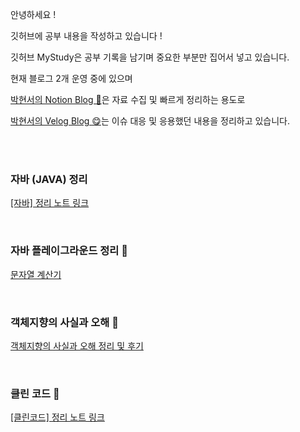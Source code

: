 안녕하세요 !

깃허브에 공부 내용을 작성하고 있습니다 !

깃허브 MyStudy은 공부 기록을 남기며 중요한 부분만 집어서 넣고 있습니다.

현재 블로그 2개 운영 중에 있으며

[박현서의 Notion Blog 🎉](https://www.notion.so/sooregi/1a99a8f95d4e46e38c621b5f81a8c637)은 자료 수집 및 빠르게 정리하는 용도로

[박현서의 Velog Blog 😋](https://velog.io/@hyena0608)는 이슈 대응 및 응용했던 내용을 정리하고 있습니다.

<br><br>


 ### 자바 (JAVA) 정리 
 [[자바] 정리 노트 링크](./자바/ReadMe.md)

<br>

### 자바 플레이그라운드 정리 🚀
[문자열 계산기](https://github.com/hyena0608/MyStudy/blob/master/%5BNextStep%5D_TDD_CleanCode/%5B%EC%9E%90%EB%B0%94%ED%94%8C%EB%A0%88%EC%9D%B4%EA%B7%B8%EB%9D%BC%EC%9A%B4%EB%93%9C%5D_1%EC%A3%BC%EC%B0%A8/%5B%EC%9E%90%EB%B0%94%ED%94%8C%EB%A0%88%EC%9D%B4%EA%B7%B8%EB%9D%BC%EC%9A%B4%EB%93%9C%5D_1%EC%A3%BC%EC%B0%A8_%20%EB%AC%B8%EC%9E%90%EC%97%B4_%EA%B3%84%EC%82%B0%EA%B8%B0.md)

<br>

### 객체지향의 사실과 오해 📗
[객체지향의 사실과 오해 정리 및 후기](https://github.com/hyena0608/MyStudy/tree/master/%EA%B0%9D%EC%B2%B4%EC%A7%80%ED%96%A5%EC%9D%98%EC%82%AC%EC%8B%A4%EA%B3%BC%EC%98%A4%ED%95%B4)

<br>

### 클린 코드 🚀

 [[클린코드] 정리 노트 링크](./클린코드/ReadMe.md)
 
<br>

